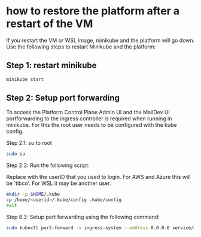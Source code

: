 # how to restore the platform after a restart of the VM

If you restart the VM or WSL image, minikube and the platform will go down. Use the following steps to restart Minikube and the platform:

## Step 1: restart minikube
```bash
minikube start
```

## Step 2: Setup port forwarding
To access the Platform Control Plane Admin UI and the MailDev UI portforwarding to the ingress controller is required when running in minikube.
For this the root user needs to be configured with the kube config.

Step 2.1: su to root

```bash
sudo su -
```

Step 2.2: Run the following script:

Replace <userid> with the userID that you used to login. For AWS and Azure this will be 'tibco'. For WSL it may be another user.

```bash
mkdir -p $HOME/.kube
cp /home/<userid>/.kube/config .kube/config
exit
```

Step 8.3: Setup port forwarding using the following command:

```bash
sudo kubectl port-forward -n ingress-system --address 0.0.0.0 service/ingress-nginx-controller 80:http 443:https
```